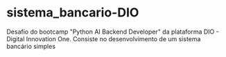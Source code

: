 # sistema_bancario-DIO
Desafio do bootcamp "Python AI Backend Developer" da plataforma DIO - Digital Innovation One. Consiste no desenvolvimento de um sistema bancário simples
